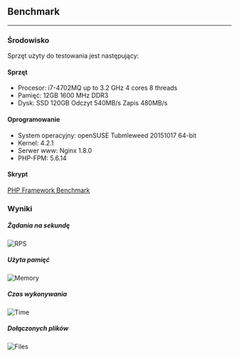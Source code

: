 ## Benchmark
***
### Środowisko
Sprzęt użyty do testowania jest następujący:

#### Sprzęt
* Procesor: i7-4702MQ up to 3.2 GHz 4 cores 8 threads
* Pamięć: 12GB 1600 MHz DDR3
* Dysk: SSD 120GB Odczyt 540MB/s Zapis 480MB/s

#### Oprogramowanie
* System operacyjny: openSUSE Tubmleweed 20151017 64-bit
* Kernel: 4.2.1
* Serwer www: Nginx 1.8.0
* PHP-FPM: 5.6.14

#### Skrypt
[PHP Framework Benchmark](https://github.com/kenjis/php-framework-benchmark)

### Wyniki
##### Żądania na sekundę

![RPS](/img/doc/benchmark.jpg)

##### Użyta pamięć

![Memory](/img/doc/benchmark2.jpg)

##### Czas wykonywania

![Time](/img/doc/benchmark3.jpg)

##### Dołączonych plików

![Files](/img/doc/benchmark4.jpg)